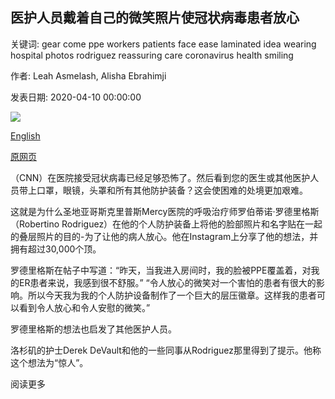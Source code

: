 ## 医护人员戴着自己的微笑照片使冠状病毒患者放心

关键词: gear come ppe workers patients face ease laminated idea wearing hospital photos rodriguez reassuring care coronavirus health smiling

作者: Leah Asmelash, Alisha Ebrahimji

发表日期: 2020-04-10 00:00:00

![](https://cdn.cnn.com/cnnnext/dam/assets/200410180617-02-healthcare-workers-wearing-photos-coronavirus-super-tease.jpg)

[English](Health%20care%20workers%20are%20wearing%20smiling%20photos%20of%20themselves%20to%20put%20coronavirus%20patients%20at%20ease.md)

[原网页](https://edition.cnn.com/2020/04/10/us/healthcare-workers-photos-smile-coronavirus-trnd/index.html)

（CNN）在医院接受冠状病毒已经足够恐怖了。然后看到您的医生或其他医护人员带上口罩，眼镜，头罩和所有其他防护装备？这会使困难的处境更加艰​​难。

这就是为什么圣地亚哥斯克里普斯Mercy医院的呼吸治疗师罗伯蒂诺·罗德里格斯（Robertino Rodriguez）在他的个人防护装备上将他的脸部照片和名字贴在一起的叠层照片的目的-为了让他的病人放心。他在Instagram上分享了他的想法，并拥有超过30,000个顶。

罗德里格斯在帖子中写道：“昨天，当我进入房间时，我的脸被PPE覆盖着，对我的ER患者来说，我感到很不舒服。” “令人放心的微笑对一个害怕的患者有很大的影响。所以今天我为我的个人防护设备制作了一个巨大的层压徽章。这样我的患者可以看到令人放心和令人安慰的微笑。”

罗德里格斯的想法也启发了其他医护人员。

洛杉矶的护士Derek DeVault和他的一些同事从Rodriguez那里得到了提示。他称这个想法为“惊人”。

阅读更多